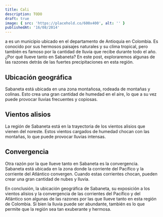 ```yaml
---
title: Cali
description: TODO
draft: true
image: { src: 'https://placehold.co/600x400', alt: '' }
publishedAt: '16/08/2014'
---
```


a es un municipio ubicado en el departamento de Antioquia en Colombia. Es conocido por sus hermosos paisajes naturales y su clima tropical, pero también es famoso por la cantidad de lluvia que recibe durante todo el año. ¿Por qué llueve tanto en Sabaneta? En este post, exploraremos algunas de las razones detrás de las fuertes precipitaciones en esta región.

## Ubicación geográfica

Sabaneta está ubicada en una zona montañosa, rodeada de montañas y colinas. Esto crea una gran cantidad de humedad en el aire, lo que a su vez puede provocar lluvias frecuentes y copiosas.

## Vientos alisios

La región de Sabaneta está en la trayectoria de los vientos alisios que vienen del noreste. Estos vientos cargados de humedad chocan con las montañas, lo que puede provocar lluvias intensas.

## Convergencia

Otra razón por la que llueve tanto en Sabaneta es la convergencia. Sabaneta está ubicada en la zona donde la corriente del Pacífico y la corriente del Atlántico convergen. Cuando estas corrientes chocan, pueden crear una gran cantidad de nubes y lluvia.

En conclusión, la ubicación geográfica de Sabaneta, su exposición a los vientos alisios y la convergencia de las corrientes del Pacífico y del Atlántico son algunas de las razones por las que llueve tanto en esta región de Colombia. Si bien la lluvia puede ser abundante, también es lo que permite que la región sea tan exuberante y hermosa.
